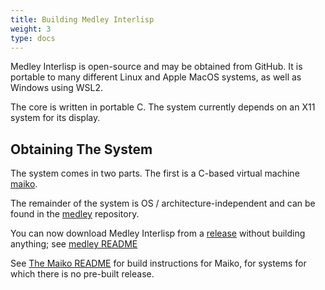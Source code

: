 ```yaml
---
title: Building Medley Interlisp
weight: 3
type: docs
---
```


Medley Interlisp is open-source and may be obtained from GitHub.  It is
portable to many different Linux and Apple MacOS systems, as well as Windows using WSL2.

The core is written in portable C. The system currently depends on an
X11 system for its display.

## Obtaining The System

The system comes in two parts.  The first is a C-based
virtual machine [maiko](https://github.com/interlisp/maiko).

The remainder of the system is OS / architecture-independent and can be found in
the [medley](https://github.com/interlisp/medley) repository.

You can now download Medley Interlisp from a [release](https://github.com/interlisp/medley/releases)
without building anything; see [medley README](https://github.com/Interlisp/medley#readme)

See [The Maiko README](https://github.com/Interlisp/maiko#readme) for build instructions
for Maiko, for systems for which there is no pre-built release.
